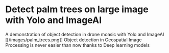 # Detect palm trees on large image with Yolo and ImageAI
A demonstration of object detection in drone moasic with Yolo and ImageAI
[[/images/palm_trees.png]]
Object detection in Geospatial Image Processing is never easier than now thanks to Deep learning models
